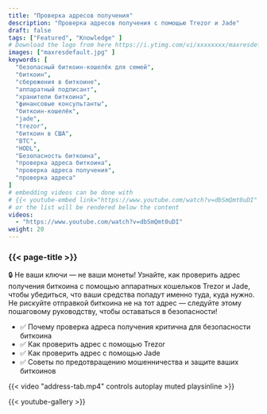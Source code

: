 ```yaml
---
title: "Проверка адресов получения"
description: "Проверка адресов получения с помощью Trezor и Jade"
draft: false
tags: ["Featured", "Knowledge" ]
# Download the logo from here https://i.ytimg.com/vi/xxxxxxxx/maxresdefault.jpg
images: ["maxresdefault.jpg" ]
keywords: [
  "безопасный биткоин-кошелёк для семей",
  "биткоин",
  "сбережения в биткоине",
  "аппаратный подписант",
  "хранители биткоина",
  "финансовые консультанты",
  "биткоин-кошелёк",
  "jade",
  "trezor",
  "биткоин в США",
  "BTC",
  "HODL",
  "Безопасность биткоина",
  "проверка адреса биткоина",
  "проверка адреса получения",
  "проверка адреса" 
]
# embedding videos can be done with 
# {{< youtube-embed link="https://www.youtube.com/watch?v=dbSmQmt0uDI" >}}
# or the list will be rendered below the content
videos:
  - "https://www.youtube.com/watch?v=dbSmQmt0uDI"
weight: 20
---
```


### {{< page-title >}}  

🔒 Не ваши ключи — не ваши монеты! Узнайте, как проверить адрес получения биткоина с помощью аппаратных кошельков Trezor и Jade, чтобы убедиться, что ваши средства попадут именно туда, куда нужно. Не рискуйте отправкой биткоина не на тот адрес — следуйте этому пошаговому руководству, чтобы оставаться в безопасности!

- ✅ Почему проверка адреса получения критична для безопасности биткоина
- ✅ Как проверить адрес с помощью Trezor
- ✅ Как проверить адрес с помощью Jade
- ✅ Советы по предотвращению мошенничества и защите ваших биткоинов


{{< video "address-tab.mp4" controls  autoplay muted playsinline >}}



{{< youtube-gallery >}}